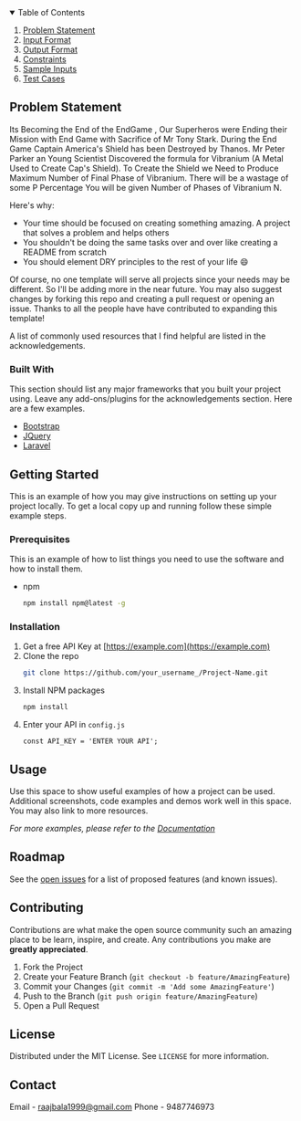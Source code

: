 <!-- TABLE OF CONTENTS -->
<details open="open">
  <summary>Table of Contents</summary>
  <ol>
    <li><a href="#problemstatement">Problem Statement</a></li>
    <li><a href="#inputformat">Input Format</a></li>
    <li><a href="#outputformat">Output Format</a></li>
    <li><a href="#constraints">Constraints</a></li>
    <li><a href="#sampleinput">Sample Inputs</a></li>
    <li><a href="#testcases">Test Cases</a></li>
  </ol>
</details>

## Problem Statement

Its Becoming the End of the EndGame , Our Superheros were Ending their Mission with End Game with Sacrifice of Mr Tony Stark. During the End Game Captain America's Shield has been Destroyed by Thanos. Mr Peter Parker an Young Scientist Discovered the formula for Vibranium (A Metal Used to Create Cap's Shield). To Create the Shield we Need to Produce Maximum Number of Final <stable> Phase of Vibranium. There will be a wastage of some P Percentage
You will be given Number of Phases of Vibranium N.

Here's why:
* Your time should be focused on creating something amazing. A project that solves a problem and helps others
* You shouldn't be doing the same tasks over and over like creating a README from scratch
* You should element DRY principles to the rest of your life :smile:

Of course, no one template will serve all projects since your needs may be different. So I'll be adding more in the near future. You may also suggest changes by forking this repo and creating a pull request or opening an issue. Thanks to all the people have have contributed to expanding this template!

A list of commonly used resources that I find helpful are listed in the acknowledgements.

### Built With

This section should list any major frameworks that you built your project using. Leave any add-ons/plugins for the acknowledgements section. Here are a few examples.
* [Bootstrap](https://getbootstrap.com)
* [JQuery](https://jquery.com)
* [Laravel](https://laravel.com)



<!-- GETTING STARTED -->
## Getting Started

This is an example of how you may give instructions on setting up your project locally.
To get a local copy up and running follow these simple example steps.

### Prerequisites

This is an example of how to list things you need to use the software and how to install them.
* npm
  ```sh
  npm install npm@latest -g
  ```

### Installation

1. Get a free API Key at [https://example.com](https://example.com)
2. Clone the repo
   ```sh
   git clone https://github.com/your_username_/Project-Name.git
   ```
3. Install NPM packages
   ```sh
   npm install
   ```
4. Enter your API in `config.js`
   ```JS
   const API_KEY = 'ENTER YOUR API';
   ```



<!-- USAGE EXAMPLES -->
## Usage

Use this space to show useful examples of how a project can be used. Additional screenshots, code examples and demos work well in this space. You may also link to more resources.

_For more examples, please refer to the [Documentation](https://example.com)_



<!-- ROADMAP -->
## Roadmap

See the [open issues](https://github.com/othneildrew/Best-README-Template/issues) for a list of proposed features (and known issues).



<!-- CONTRIBUTING -->
## Contributing

Contributions are what make the open source community such an amazing place to be learn, inspire, and create. Any contributions you make are **greatly appreciated**.

1. Fork the Project
2. Create your Feature Branch (`git checkout -b feature/AmazingFeature`)
3. Commit your Changes (`git commit -m 'Add some AmazingFeature'`)
4. Push to the Branch (`git push origin feature/AmazingFeature`)
5. Open a Pull Request



<!-- LICENSE -->
## License

Distributed under the MIT License. See `LICENSE` for more information.



<!-- CONTACT -->
## Contact

Email - raajbala1999@gmail.com
Phone - 9487746973


